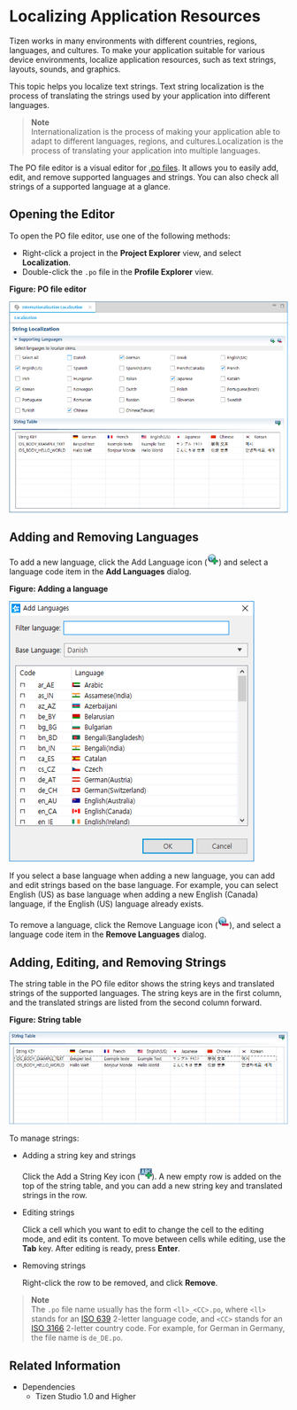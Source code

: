 # Localizing Application Resources

Tizen works in many environments with different countries, regions, languages, and cultures. To make your application suitable for various device environments, localize application resources, such as text strings, layouts, sounds, and graphics.

This topic helps you localize text strings. Text string localization is the process of translating the strings used by your application into different languages.

> **Note**  
> Internationalization is the process of making your application able to adapt to different languages, regions, and cultures.Localization is the process of translating your application into multiple languages.

The PO file editor is a visual editor for [.po files](https://www.gnu.org/software/gettext/). It allows you to easily add, edit, and remove supported languages and strings. You can also check all strings of a supported language at a glance.

## Opening the Editor

To open the PO file editor, use one of the following methods:

- Right-click a project in the **Project Explorer** view, and select **Localization**.
- Double-click the `.po` file in the **Profile Explorer** view.

**Figure: PO file editor**

![PO file editor](./media/po_file_editor.png)

## Adding and Removing Languages

To add a new language, click the Add Language icon (![Add language](./media/po_file_editor_add_icon.png)) and select a language code item in the **Add Languages** dialog.

**Figure: Adding a language**

![Adding a language](./media/po_file_editor_add.png)

If you select a base language when adding a new language, you can add and edit strings based on the base language. For example, you can select English (US) as base language when adding a new English (Canada) language, if the English (US) language already exists.

To remove a language, click the Remove Language icon (![Remove language](./media/po_file_editor_remove_icon.png)), and select a language code item in the **Remove Languages** dialog.

## Adding, Editing, and Removing Strings

The string table in the PO file editor shows the string keys and translated strings of the supported languages. The string keys are in the first column, and the translated strings are listed from the second column forward.

**Figure: String table**

![String table](./media/po_file_editor_string.png)

To manage strings:

- Adding a string key and strings

  Click the Add a String Key icon (![Add a string key](./media/po_file_editor_string_icon.png)). A new empty row is added on the top of the string table, and you can add a new string key and translated strings in the row.

- Editing strings

  Click a cell which you want to edit to change the cell to the editing mode, and edit its content. To move between cells while editing, use the **Tab** key. After editing is ready, press **Enter**.

- Removing strings

  Right-click the row to be removed, and click **Remove**.

> **Note**  
> The `.po` file name usually has the form `<ll>_<CC>.po`, where `<ll>` stands for an [ISO 639](https://www.gnu.org/software/gettext/manual/html_node/Usual-Language-Codes.html) 2-letter language code, and `<CC>` stands for an [ISO 3166](https://www.gnu.org/software/gettext/manual/html_node/Country-Codes.html) 2-letter country code. For example, for German in Germany, the file name is `de_DE.po`.

## Related Information
* Dependencies
  - Tizen Studio 1.0 and Higher
